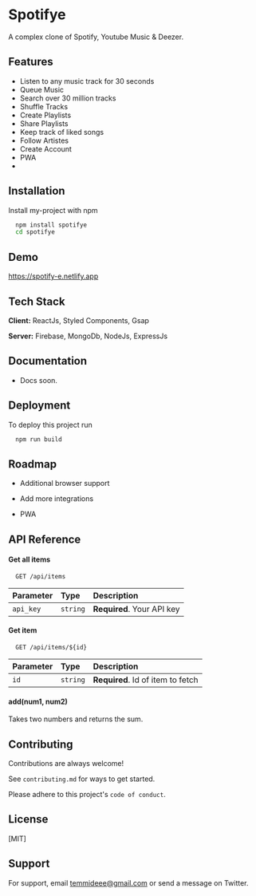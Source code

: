 
# Spotifye

A complex clone of Spotify, Youtube Music & Deezer.
## Features

- Listen to any music track for 30 seconds
- Queue Music
- Search over 30 million tracks
- Shuffle Tracks
- Create Playlists
- Share Playlists
- Keep track of liked songs
- Follow Artistes
- Create Account
- PWA
- 



## Installation

Install my-project with npm

```bash
  npm install spotifye
  cd spotifye
```
    
## Demo

https://spotify-e.netlify.app


## Tech Stack

**Client:** ReactJs, Styled Components, Gsap 

**Server:** Firebase, MongoDb, NodeJs, ExpressJs


## Documentation

- Docs soon.



## Deployment

To deploy this project run

```bash
  npm run build
```


## Roadmap

- Additional browser support

- Add more integrations

- PWA

## API Reference

#### Get all items

```http
  GET /api/items
```

| Parameter | Type     | Description                |
| :-------- | :------- | :------------------------- |
| `api_key` | `string` | **Required**. Your API key |

#### Get item

```http
  GET /api/items/${id}
```

| Parameter | Type     | Description                       |
| :-------- | :------- | :-------------------------------- |
| `id`      | `string` | **Required**. Id of item to fetch |

#### add(num1, num2)

Takes two numbers and returns the sum.


## Contributing

Contributions are always welcome!

See `contributing.md` for ways to get started.

Please adhere to this project's `code of conduct`.


## License

[MIT]


## Support

For support, email temmideee@gmail.com or send a message on Twitter.

